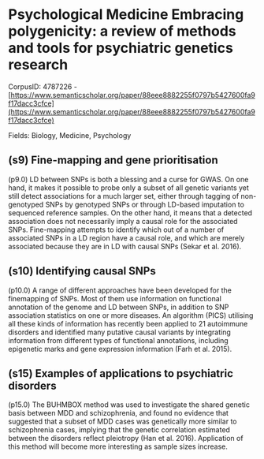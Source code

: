 # Psychological Medicine Embracing polygenicity: a review of methods and tools for psychiatric genetics research

CorpusID: 4787226 - [https://www.semanticscholar.org/paper/88eee8882255f0797b5427600fa9f17dacc3cfce](https://www.semanticscholar.org/paper/88eee8882255f0797b5427600fa9f17dacc3cfce)

Fields: Biology, Medicine, Psychology

## (s9) Fine-mapping and gene prioritisation
(p9.0) LD between SNPs is both a blessing and a curse for GWAS. On one hand, it makes it possible to probe only a subset of all genetic variants yet still detect associations for a much larger set, either through tagging of non-genotyped SNPs by genotyped SNPs or through LD-based imputation to sequenced reference samples. On the other hand, it means that a detected association does not necessarily imply a causal role for the associated SNPs. Fine-mapping attempts to identify which out of a number of associated SNPs in a LD region have a causal role, and which are merely associated because they are in LD with causal SNPs (Sekar et al. 2016).
## (s10) Identifying causal SNPs
(p10.0) A range of different approaches have been developed for the finemapping of SNPs. Most of them use information on functional annotation of the genome and LD between SNPs, in addition to SNP association statistics on one or more diseases. An algorithm (PICS) utilising all these kinds of information has recently been applied to 21 autoimmune disorders and identified many putative causal variants by integrating information from different types of functional annotations, including epigenetic marks and gene expression information (Farh et al. 2015).
## (s15) Examples of applications to psychiatric disorders
(p15.0) The BUHMBOX method was used to investigate the shared genetic basis between MDD and schizophrenia, and found no evidence that suggested that a subset of MDD cases was genetically more similar to schizophrenia cases, implying that the genetic correlation estimated between the disorders reflect pleiotropy (Han et al. 2016). Application of this method will become more interesting as sample sizes increase.
